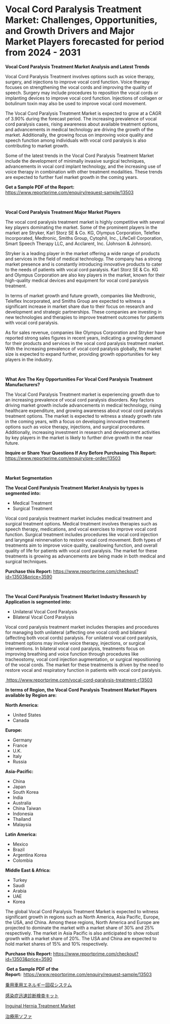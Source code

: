 <p><h1>Vocal Cord Paralysis Treatment Market: Challenges, Opportunities, and Growth Drivers and Major Market Players forecasted for period from 2024 - 2031</h1></p><p><strong>Vocal Cord Paralysis Treatment Market Analysis and Latest Trends</strong></p>
<p><p>Vocal Cord Paralysis Treatment involves options such as voice therapy, surgery, and injections to improve vocal cord function. Voice therapy focuses on strengthening the vocal cords and improving the quality of speech. Surgery may include procedures to reposition the vocal cords or implanting devices to improve vocal cord function. Injections of collagen or botulinum toxin may also be used to improve vocal cord movement.</p><p>The Vocal Cord Paralysis Treatment Market is expected to grow at a CAGR of 3.90% during the forecast period. The increasing prevalence of vocal cord paralysis cases, rising awareness about available treatment options, and advancements in medical technology are driving the growth of the market. Additionally, the growing focus on improving voice quality and speech function among individuals with vocal cord paralysis is also contributing to market growth.</p><p>Some of the latest trends in the Vocal Cord Paralysis Treatment Market include the development of minimally invasive surgical techniques, advancements in vocal cord implant technology, and the increasing use of voice therapy in combination with other treatment modalities. These trends are expected to further fuel market growth in the coming years.</p></p>
<p><strong>Get a Sample PDF of the Report:&nbsp;</strong> <a href="https://www.reportprime.com/enquiry/request-sample/13503">https://www.reportprime.com/enquiry/request-sample/13503</a></p>
<p>&nbsp;</p>
<p><strong>Vocal Cord Paralysis Treatment Major Market Players</strong></p>
<p><p>The vocal cord paralysis treatment market is highly competitive with several key players dominating the market. Some of the prominent players in the market are Stryker, Karl Storz SE & Co. KG, Olympus Corporation, Teleflex Incorporated, Medtronic, Smiths Group, Cytophil, Inc., LifeCell Corporation, Smart Speech Therapy LLC, and Acclarent, Inc. (Johnson & Johnson).</p><p>Stryker is a leading player in the market offering a wide range of products and services in the field of medical technology. The company has a strong market presence and is constantly introducing innovative products to cater to the needs of patients with vocal cord paralysis. Karl Storz SE & Co. KG and Olympus Corporation are also key players in the market, known for their high-quality medical devices and equipment for vocal cord paralysis treatment.</p><p>In terms of market growth and future growth, companies like Medtronic, Teleflex Incorporated, and Smiths Group are expected to witness a significant increase in market share due to their focus on research and development and strategic partnerships. These companies are investing in new technologies and therapies to improve treatment outcomes for patients with vocal cord paralysis.</p><p>As for sales revenue, companies like Olympus Corporation and Stryker have reported strong sales figures in recent years, indicating a growing demand for their products and services in the vocal cord paralysis treatment market. With the increasing prevalence of vocal cord paralysis globally, the market size is expected to expand further, providing growth opportunities for key players in the industry.</p></p>
<p>&nbsp;</p>
<p><strong>What Are The Key Opportunities For Vocal Cord Paralysis Treatment Manufacturers?</strong></p>
<p><p>The Vocal Cord Paralysis Treatment market is experiencing growth due to an increasing prevalence of vocal cord paralysis disorders. Key factors driving market growth include advancements in medical technology, rising healthcare expenditure, and growing awareness about vocal cord paralysis treatment options. The market is expected to witness a steady growth rate in the coming years, with a focus on developing innovative treatment options such as voice therapy, injections, and surgical procedures. Additionally, increasing investment in research and development activities by key players in the market is likely to further drive growth in the near future.</p></p>
<p><strong>Inquire or Share Your Questions If Any Before Purchasing This Report:</strong> <a href="https://www.reportprime.com/enquiry/pre-order/13503">https://www.reportprime.com/enquiry/pre-order/13503</a></p>
<p>&nbsp;</p>
<p><strong>Market Segmentation</strong></p>
<p><strong>The Vocal Cord Paralysis Treatment Market Analysis by types is segmented into:</strong></p>
<p><ul><li>Medical Treatment</li><li>Surgical Treatment</li></ul></p>
<p><p>Vocal cord paralysis treatment market includes medical treatment and surgical treatment options. Medical treatment involves therapies such as speech therapy, medications, and vocal exercises to improve vocal cord function. Surgical treatment includes procedures like vocal cord injection and laryngeal reinnervation to restore vocal cord movement. Both types of treatments aim to improve voice quality, swallowing function, and overall quality of life for patients with vocal cord paralysis. The market for these treatments is growing as advancements are being made in both medical and surgical techniques.</p></p>
<p><strong>Purchase this Report:&nbsp;</strong><a href="https://www.reportprime.com/checkout?id=13503&price=3590">https://www.reportprime.com/checkout?id=13503&price=3590</a></p>
<p>&nbsp;</p>
<p><strong>The Vocal Cord Paralysis Treatment Market Industry Research by Application is segmented into:</strong></p>
<p><ul><li>Unilateral Vocal Cord Paralysis</li><li>Bilateral Vocal Cord Paralysis</li></ul></p>
<p><p>Vocal cord paralysis treatment market includes therapies and procedures for managing both unilateral (affecting one vocal cord) and bilateral (affecting both vocal cords) paralysis. For unilateral vocal cord paralysis, treatment options may involve voice therapy, injections, or surgical interventions. In bilateral vocal cord paralysis, treatments focus on improving breathing and voice function through procedures like tracheostomy, vocal cord injection augmentation, or surgical repositioning of the vocal cords. The market for these treatments is driven by the need to restore vocal and respiratory function in patients with vocal cord paralysis.</p></p>
<p><a href="https://www.reportprime.com/vocal-cord-paralysis-treatment-r13503">&nbsp;https://www.reportprime.com/vocal-cord-paralysis-treatment-r13503</a></p>
<p><strong>In terms of Region, the Vocal Cord Paralysis Treatment Market Players available by Region are:</strong></p>
<p>
    <p> <strong> North America: </strong>
        <ul>
            <li>United States</li>
            <li>Canada</li>
        </ul>
        </p> 
    <p> <strong> Europe: </strong>
        <ul>
            <li>Germany</li>
            <li>France</li>
            <li>U.K.</li>
            <li>Italy</li>
            <li>Russia</li>
        </ul>
        </p> 
    <p> <strong> Asia-Pacific: </strong>
        <ul>
            <li>China</li>
            <li>Japan</li>
            <li>South Korea</li>
            <li>India</li>
            <li>Australia</li>
            <li>China Taiwan</li>
            <li>Indonesia</li>
            <li>Thailand</li>
            <li>Malaysia</li>
        </ul>
        </p> 
    <p> <strong> Latin America: </strong>
        <ul>
            <li>Mexico</li>
            <li>Brazil</li>
            <li>Argentina Korea</li>
            <li>Colombia</li>
        </ul>
        </p> 
    <p> <strong> Middle East & Africa: </strong>
        <ul>
            <li>Turkey</li>
            <li>Saudi</li>
            <li>Arabia</li>
            <li>UAE</li>
            <li>Korea</li>
        </ul>
    </p>
    </p>
<p><p>The global Vocal Cord Paralysis Treatment Market is expected to witness significant growth in regions such as North America, Asia Pacific, Europe, the USA, and China. Among these regions, North America and Europe are projected to dominate the market with a market share of 30% and 25% respectively. The market in Asia Pacific is also anticipated to show robust growth with a market share of 20%. The USA and China are expected to hold market shares of 15% and 10% respectively.</p></p>
<p><strong>Purchase this Report: </strong><a href="https://www.reportprime.com/checkout?id=13503&price=3590">https://www.reportprime.com/checkout?id=13503&price=3590</a></p>
<p>&nbsp;<strong>Get a Sample PDF of the Report:&nbsp;&nbsp;</strong><a href="https://www.reportprime.com/enquiry/request-sample/13503">https://www.reportprime.com/enquiry/request-sample/13503</a></p>
<p><strong></strong></p>
<p><p><a href="https://github.com/JoanaNitzsche/Market-Research-Report-List-1/blob/main/994335380337.md">乗用車用エネルギー回収システム</a></p><p><a href="https://github.com/VernieBarton2023/Market-Research-Report-List-1/blob/main/778072880336.md">感染症迅速診断検査キット</a></p><p><a href="https://github.com/LibbySpencer2018/Market-Research-Report-List-1/blob/main/inguinal-hernia-treatment-market.md">Inguinal Hernia Treatment Market</a></p><p><a href="https://medium.com/@josephmiller1959/%E6%B2%BB%E7%99%82%E7%9A%84%E3%81%AA%E3%82%BD%E3%83%95%E3%82%A1%E5%B8%82%E5%A0%B4-%E5%B8%82%E5%A0%B4cagr-%E5%B8%82%E5%A0%B4%E3%83%88%E3%83%AC%E3%83%B3%E3%83%89-%E3%81%8A%E3%82%88%E3%81%B3%E6%88%90%E9%95%B7%E6%88%A6%E7%95%A5%E3%81%AB%E9%96%A2%E3%81%99%E3%82%8B%E6%B4%9E%E5%AF%9F-c7560c7ece73">治療用ソファ</a></p></p>